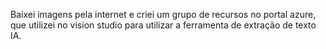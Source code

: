 Baixei imagens pela internet e criei um grupo de recursos no portal azure, que utilizei no vision studio para utilizar a ferramenta de extração de texto IA.
